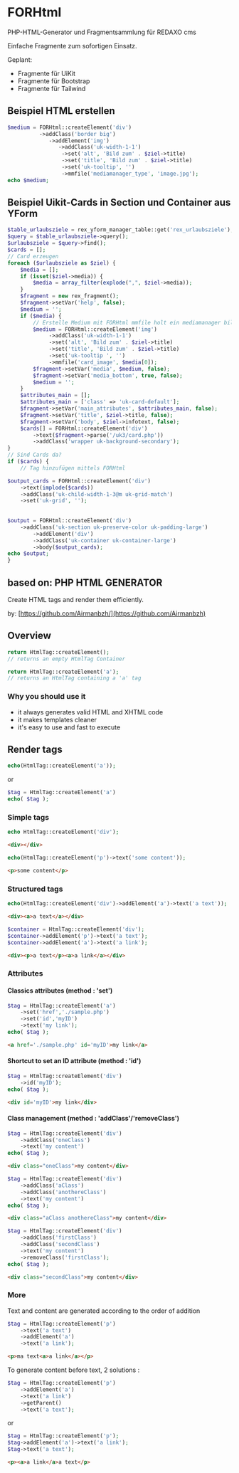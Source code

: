 # FORHtml

PHP-HTML-Generator und Fragmentsammlung für REDAXO cms

Einfache Fragmente zum sofortigen Einsatz. 

Geplant: 

- Fragmente für UiKit
- Fragmente für Bootstrap
- Fragmente für Tailwind


## Beispiel HTML erstellen

```php
$medium = FORHtml::createElement('div')
          ->addClass('border big')
             ->addElement('img')
                ->addClass('uk-width-1-1')
                 ->set('alt', 'Bild zum' . $ziel->title)
                 ->set('title', 'Bild zum' . $ziel->title)
                 ->set('uk-tooltip', '')
                 ->mmfile('mediamanager_type', 'image.jpg'); 
echo $medium; 
```


## Beispiel Uikit-Cards in Section und Container aus YForm

```php
$table_urlaubsziele = rex_yform_manager_table::get('rex_urlaubsziele');
$query = $table_urlaubsziele->query();
$urlaubsziele = $query->find();
$cards = [];
// Card erzeugen
foreach ($urlaubsziele as $ziel) {
    $media = [];
    if (isset($ziel->media)) {
        $media = array_filter(explode(",", $ziel->media));
    }
    $fragment = new rex_fragment();
    $fragment->setVar('help', false);
    $medium = '';
    if ($media) {
        // Erstelle Medium mit FORHtml mmfile holt ein mediamanager bild
        $medium = FORHtml::createElement('img')
             ->addClass('uk-width-1-1')
             ->set('alt', 'Bild zum' . $ziel->title)
             ->set('title', 'Bild zum' . $ziel->title)
             ->set('uk-tooltip ', '')
             ->mmfile('card_image', $media[0]); 
        $fragment->setVar('media', $medium, false);
        $fragment->setVar('media_bottom', true, false);
        $medium = '';
    }
    $attributes_main = [];
    $attributes_main = ['class' => 'uk-card-default'];
    $fragment->setVar('main_attributes', $attributes_main, false);
    $fragment->setVar('title', $ziel->title, false);
    $fragment->setVar('body', $ziel->infotext, false);
    $cards[] = FORHtml::createElement('div')
        ->text($fragment->parse('/uk3/card.php'))
        ->addClass('wrapper uk-background-secondary');
}
// Sind Cards da?
if ($cards) {
    // Tag hinzufügen mittels FORHtml

$output_cards = FORHtml::createElement('div')
    ->text(implode($cards))
    ->addClass('uk-child-width-1-3@m uk-grid-match')
    ->set('uk-grid', '');
   
    
$output = FORHtml::createElement('div')
    ->addClass('uk-section uk-preserve-color uk-padding-large')
        ->addElement('div')
        ->addClass('uk-container uk-container-large')
        ->body($output_cards);
echo $output;    
}

```
## based on: PHP HTML GENERATOR

Create HTML tags and render them efficiently.

by: [https://github.com/Airmanbzh/](https://github.com/Airmanbzh)

## Overview

```php
return HtmlTag::createElement();
// returns an empty HtmlTag Container
```
```php
return HtmlTag::createElement('a');
// returns an HtmlTag containing a 'a' tag
```

### Why you should use it

 - it always generates valid HTML and XHTML code
 - it makes templates cleaner
 - it's easy to use and fast to execute

## Render tags

```php
echo(HtmlTag::createElement('a'));
```
or 
```php
$tag = HtmlTag::createElement('a')
echo( $tag );
```

### Simple tags


```php
echo HtmlTag::createElement('div');
```
```html
<div></div>
```

```php
echo(HtmlTag::createElement('p')->text('some content'));
```
```html
<p>some content</p>
```

### Structured tags

```php
echo(HtmlTag::createElement('div')->addElement('a')->text('a text'));
```
```html
<div><a>a text</a></div>
```

```php
$container = HtmlTag::createElement('div');
$container->addElement('p')->text('a text');
$container->addElement('a')->text('a link');
```
```html
<div><p>a text</p><a>a link</a></div>
```
### Attributes

#### Classics attributes (method : 'set')

```php
$tag = HtmlTag::createElement('a')
    ->set('href','./sample.php')
    ->set('id','myID')
    ->text('my link');
echo( $tag );
```
```html
<a href='./sample.php' id='myID'>my link</a>
```
	
#### Shortcut to set an ID attribute (method : 'id')

```php
$tag = HtmlTag::createElement('div')
    ->id('myID');
echo( $tag );
```
```html
<div id='myID'>my link</div>
```

#### Class management (method : 'addClass'/'removeClass')

```php
$tag = HtmlTag::createElement('div')
    ->addClass('oneClass')
    ->text('my content')
echo( $tag );
```
```html
<div class="oneClass">my content</div>
```

```php
$tag = HtmlTag::createElement('div')
    ->addClass('aClass')
    ->addClass('anothereClass')
    ->text('my content')
echo( $tag );
```
```html
<div class="aClass anothereClass">my content</div>
```

```php
$tag = HtmlTag::createElement('div')
    ->addClass('firstClass')
    ->addClass('secondClass')
    ->text('my content')
    ->removeClass('firstClass');
echo( $tag );
```
```html
<div class="secondClass">my content</div>
```
	
### More

Text and content are generated according to the order of addition
```php
$tag = HtmlTag::createElement('p')
    ->text('a text')
    ->addElement('a')
    ->text('a link');
```
```html
<p>ma text<a>a link</a></p>
```
	
To generate content before text, 2 solutions :
```php
$tag = HtmlTag::createElement('p')
    ->addElement('a')
    ->text('a link')
    ->getParent()
    ->text('a text');
```
or
```php
$tag = HtmlTag::createElement('p');
$tag->addElement('a')->text('a link');
$tag->text('a text');
```

```html
<p><a>a link</a>a text</p>
```

